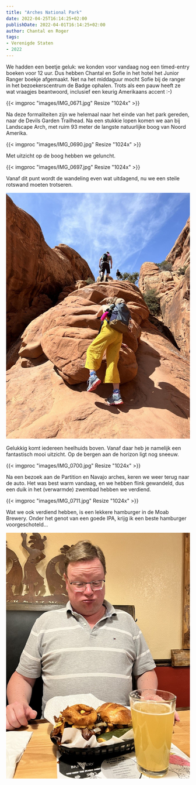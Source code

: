 ```yaml
---
title: "Arches National Park"
date: 2022-04-25T16:14:25+02:00
publishDate: 2022-04-01T16:14:25+02:00
author: Chantal en Roger
tags:
- Verenigde Staten
- 2022
---
```


We hadden een beetje geluk: we konden voor vandaag nog een timed-entry boeken voor 12 uur. Dus hebben Chantal en Sofie in het hotel het Junior Ranger boekje afgemaakt. Net na het middaguur mocht Sofie bij de ranger in het bezoekerscentrum de Badge ophalen. Trots als een pauw heeft ze wat vraagjes beantwoord, inclusief een keurig Amerikaans accent :-)

{{< imgproc "images/IMG_0671.jpg" Resize "1024x" >}}

Na deze formaliteiten zijn we helemaal naar het einde van het park gereden, naar de Devils Garden Trailhead. Na een stukkie lopen komen we aan bij Landscape Arch, met ruim 93 meter de langste natuurlijke boog van Noord Amerika.

{{< imgproc "images/IMG_0690.jpg" Resize "1024x" >}}

Met uitzicht op de boog hebben we geluncht.

{{< imgproc "images/IMG_0697.jpg" Resize "1024x" >}}

Vanaf dit punt wordt de wandeling even wat uitdagend, nu we een steile rotswand moeten trotseren.

![Klimgeit](images/IMG_2413.jpg)

Gelukkig komt iedereen heelhuids boven. Vanaf daar heb je namelijk een fantastisch mooi uitzicht. Op de bergen aan de horizon ligt nog sneeuw.

{{< imgproc "images/IMG_0700.jpg" Resize "1024x" >}}

Na een bezoek aan de Partition en Navajo arches, keren we weer terug naar de auto. Het was best warm vandaag, en we hebben flink gewandeld, dus een duik in het (verwarmde) zwembad hebben we verdiend.

{{< imgproc "images/IMG_0711.jpg" Resize "1024x" >}}

Wat we ook verdiend hebben, is een lekkere hamburger in de Moab Brewery. Onder het genot van een goede IPA, krijg ik een beste hamburger voorgeschoteld...

![Eten!](images/IMG_2469.jpg)
